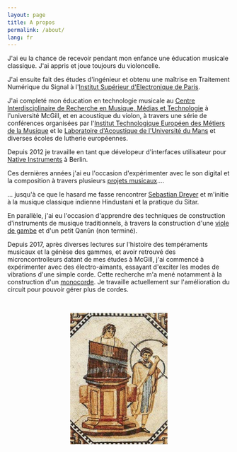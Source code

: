 ```yaml
---
layout: page
title: A propos
permalink: /about/
lang: fr
---
```


J'ai eu la chance de recevoir pendant mon enfance une éducation musicale classique. J'ai appris et joue toujours du violoncelle.

J'ai ensuite fait des études d'ingénieur et obtenu une maîtrise en Traitement Numérique du Signal à l'[Institut Supérieur d'Electronique de Paris](https://www.isep.fr/).

J'ai completé mon éducation en technologie musicale au [Centre Interdisciplinaire de Recherche en Musique, Médias et Technologie](https://www.cirmmt.org/en) à l'université McGill, et en acoustique du violon, à travers une série de conférences organisées par l'[Institut Technologique Européen des Métiers de la Musique](https://itemm.fr/itemm/) et le [Laboratoire d'Acoustique de l'Université du Mans](https://laum.univ-lemans.fr/fr/index.html) et diverses écoles de lutherie européennes.

Depuis 2012 je travaille en tant que dévelopeur d'interfaces utilisateur pour [Native Instruments](https://www.native-instruments.com/fr/) à Berlin.

Ces dernières années j'ai eu l'occasion d'expérimenter avec le son digital et la composition à travers plusieurs [projets musicaux](https://soundcloud.com/clementdestephen)....

... jusqu'à ce que le hasard me fasse rencontrer [Sebastian Dreyer](http://www.sebastian-dreyer.de/enhome.html) et m'initie à la musique classique indienne Hindustani et la pratique du Sitar.

En parallèle, j'ai eu l'occasion d'apprendre des techniques de construction d'instruments de musique traditionnels, à travers la construction d'une [viole de gambe](../instrument/building/2022/09/11/viola-da-gamba.html) et d'un petit Qanûn (non terminé).

Depuis 2017, après diverses lectures sur l'histoire des tempéraments musicaux et la génèse des gammes, et avoir retrouvé des microncontrolleurs datant de mes études à McGill, j'ai commencé à expérimenter avec des électro-aimants, essayant d'exciter les modes de vibrations d'une simple corde. Cette recherche m'a mené notamment à la construction d'un [monocorde](../instrument/building/2022/09/01/harmonic-monochord.html). Je travaille actuellement sur l'amélioration du circuit pour pouvoir gérer plus de cordes.

<p>&nbsp;</p>

<html>
    <p align="center">
        <img src="/assets/images/Hydraulis_001.jpeg" />
    </p>
</html>



